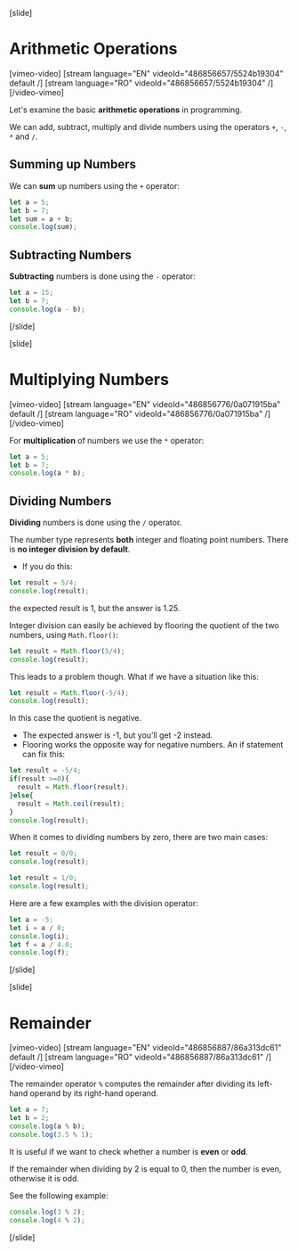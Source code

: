 
[slide]
# Arithmetic Operations

[vimeo-video]
[stream language="EN" videoId="486856657/5524b19304" default /]
[stream language="RO" videoId="486856657/5524b19304"  /]
[/video-vimeo]

Let's examine the basic **arithmetic operations** in programming. 

We can add, subtract, multiply and divide numbers using the operators `+`, `-`, `*` and `/`.

## Summing up Numbers
We can **sum** up numbers using the `+` operator:
```js live
let a = 5;
let b = 7;
let sum = a + b;
console.log(sum);
```

## Subtracting Numbers
**Subtracting** numbers is done using the `-` operator:
```js live
let a = 15;
let b = 7;
console.log(a - b);
```

[/slide]

[slide]
# Multiplying Numbers

[vimeo-video]
[stream language="EN" videoId="486856776/0a071915ba" default /]
[stream language="RO" videoId="486856776/0a071915ba"  /]
[/video-vimeo]

For **multiplication** of numbers we use the `*` operator:
```js live
let a = 5;
let b = 7;
console.log(a * b);
```

## Dividing Numbers
**Dividing** numbers is done using the `/` operator.

The number type represents **both** integer and floating point numbers. There is **no integer division by default**.
* If you do this: 
```js live
let result = 5/4;
console.log(result);
```
the expected result is 1, but the answer is 1.25.

Integer division can easily be achieved by flooring the quotient of the two numbers, using `Math.floor()`:
```js live
let result = Math.floor(5/4);
console.log(result);
```
This leads to a problem though. What if we have a situation like this: 
```js live
let result = Math.floor(-5/4);
console.log(result);
```
In this case the quotient is negative. 
* The expected answer is -1, but you’ll get -2 instead. 
* Flooring works the opposite way for negative numbers. An if statement can fix this:
```js live
let result = -5/4;
if(result >=0){
  result = Math.floor(result);
}else{
  result = Math.ceil(result);
}
console.log(result);
```
When it comes to dividing numbers by zero, there are two main cases:
```js live
let result = 0/0;
console.log(result);
```
```js live
let result = 1/0;
console.log(result);
```

Here are a few examples with the division operator:
```js live
let a = -5;
let i = a / 0;
console.log(i);
let f = a / 4.0;
console.log(f);
```
[/slide]

[slide]
# Remainder

[vimeo-video]
[stream language="EN" videoId="486856887/86a313dc61" default /]
[stream language="RO" videoId="486856887/86a313dc61"  /]
[/video-vimeo]

The remainder operator `%` computes the remainder after dividing its left-hand operand by its right-hand operand.
```js live
let a = 7;
let b = 2;
console.log(a % b);
console.log(3.5 % 1);
```
It is useful if we want to check whether a number is **even** or **odd**.

If the remainder when dividing by 2 is equal to 0, then the number is even, otherwise it is odd.

See the following example: 
```js live
console.log(3 % 2);
console.log(4 % 2);
```
[/slide]